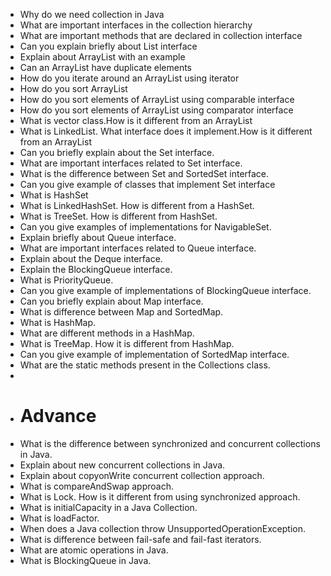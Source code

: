 - Why do we need collection in Java
- What are important interfaces in the collection hierarchy
- What are important methods that are declared in collection interface
- Can you explain briefly about List interface
- Explain about ArrayList with an example
- Can an ArrayList have duplicate elements
- How do you iterate around an ArrayList using iterator
- How do you sort ArrayList
- How do you sort elements of ArrayList using comparable interface
- How do you sort elements of ArrayList using comparator interface
- What is vector class.How is it different from an ArrayList
- What is LinkedList. What interface does it implement.How is it different from an ArrayList
- Can you briefly explain about the Set interface.
- What are important interfaces related to Set interface.
- What is the difference between Set and SortedSet interface.
- Can you give example of classes that implement Set interface
- What is HashSet
- What is LinkedHashSet. How is different from a HashSet.
- What is TreeSet. How is different from HashSet.
- Can you give examples of implementations for NavigableSet.
- Explain briefly about Queue interface.
- What are important interfaces related to Queue interface.
- Explain about the Deque interface.
- Explain the BlockingQueue interface.
- What is PriorityQueue.
- Can you give example of implementations of BlockingQueue interface.
- Can you briefly explain about Map interface.
- What is difference between Map and SortedMap.
- What is HashMap.
- What are different methods in a HashMap.
- What is TreeMap. How it is different from HashMap.
- Can you give example of implementation of SortedMap interface.
- What are the static methods present in the Collections class.
- 
- # Advance
- What is the difference between synchronized and concurrent collections in Java.
- Explain about new concurrent collections in Java.
- Explain about copyonWrite concurrent collection approach.
- What is compareAndSwap approach.
- What is Lock. How is it different from using synchronized approach.
- What is initialCapacity in a Java Collection.
- What is loadFactor.
- When does a Java collection throw UnsupportedOperationException.
- What is difference between fail-safe and fail-fast iterators.
- What are atomic operations in Java.
- What is BlockingQueue in Java.

